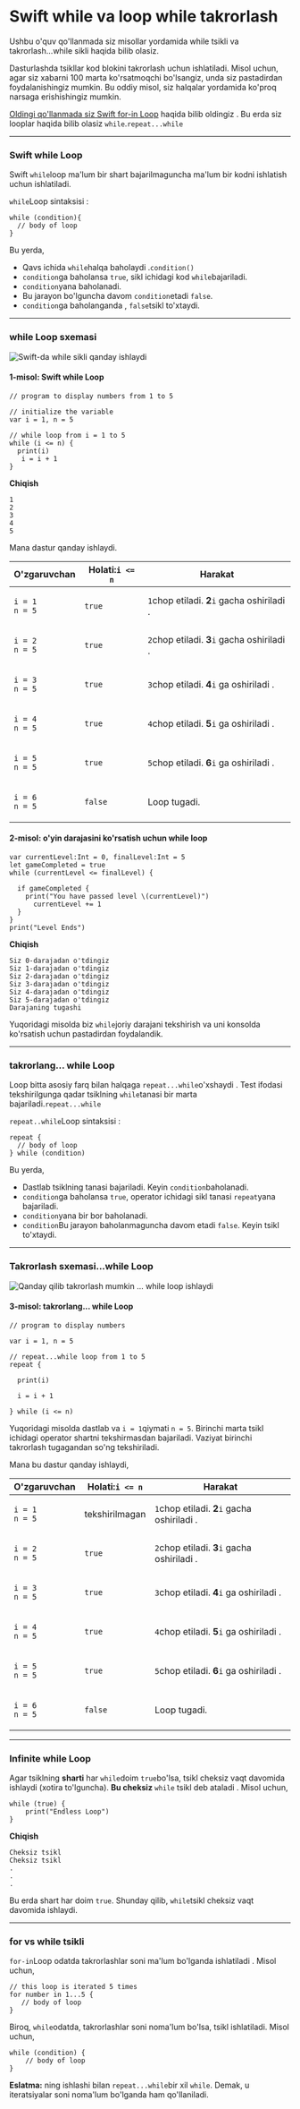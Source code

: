 # Swift while va loop while takrorlash

Ushbu o'quv qo'llanmada siz misollar yordamida while tsikli va takrorlash...while sikli haqida bilib olasiz.

Dasturlashda tsikllar kod blokini takrorlash uchun ishlatiladi. Misol uchun, agar siz xabarni 100 marta ko'rsatmoqchi bo'lsangiz, unda siz pastadirdan foydalanishingiz mumkin. Bu oddiy misol, siz halqalar yordamida ko'proq narsaga erishishingiz mumkin.

[Oldingi qo'llanmada siz Swift for-in Loop](https://www.programiz.com/swift-programming/for-in-loop) haqida bilib oldingiz . Bu erda siz looplar haqida bilib olasiz `while`.`repeat...while`

***

### Swift while Loop <a href="#while" id="while"></a>

Swift `while`loop ma'lum bir shart bajarilmaguncha ma'lum bir kodni ishlatish uchun ishlatiladi.

`while`Loop sintaksisi :

```
while (condition){
  // body of loop
}
```

Bu yerda,

* Qavs ichida `while`halqa baholaydi .`condition()`
* `condition`ga baholansa `true`, sikl ichidagi kod `while`bajariladi.
* `condition`yana baholanadi.
* Bu jarayon bo'lguncha davom `condition`etadi `false`.
* `condition`ga baholanganda , `false`tsikl to'xtaydi.

***

### while Loop sxemasi <a href="#flowchart-while" id="flowchart-while"></a>

![Swift-da while sikli qanday ishlaydi](https://cdn.programiz.com/cdn/farfuture/0xHV\_5ctjEVbHWRySw6v6257B3JsOrICthRNMx14pBA/mtime:1620036799/sites/tutorial2program/files/swift-while-loop.png)

#### 1-misol: Swift while Loop <a href="#example-while" id="example-while"></a>

```
// program to display numbers from 1 to 5

// initialize the variable
var i = 1, n = 5

// while loop from i = 1 to 5
while (i <= n) {
  print(i)
   i = i + 1
}
```

**Chiqish**

```
1
2
3
4
5
```

Mana dastur qanday ishlaydi.

| O'zgaruvchan                                    | Holati:`i <= n` | Harakat                                      |
| ----------------------------------------------- | --------------- | -------------------------------------------- |
| <p><code>i = 1</code><br><code>n = 5</code></p> | `true`          | `1`chop etiladi. **2**`i` gacha oshiriladi . |
| <p><code>i = 2</code><br><code>n = 5</code></p> | `true`          | `2`chop etiladi. **3**`i` gacha oshiriladi . |
| <p><code>i = 3</code><br><code>n = 5</code></p> | `true`          | `3`chop etiladi. **4**`i` ga oshiriladi .    |
| <p><code>i = 4</code><br><code>n = 5</code></p> | `true`          | `4`chop etiladi. **5**`i` ga oshiriladi .    |
| <p><code>i = 5</code><br><code>n = 5</code></p> | `true`          | `5`chop etiladi. **6**`i` ga oshiriladi .    |
| <p><code>i = 6</code><br><code>n = 5</code></p> | `false`         | Loop tugadi.                                 |

#### 2-misol: o'yin darajasini ko'rsatish uchun while loop

```
var currentLevel:Int = 0, finalLevel:Int = 5
let gameCompleted = true
while (currentLevel <= finalLevel) {

  if gameCompleted {
    print("You have passed level \(currentLevel)")
      currentLevel += 1
  }
}
print("Level Ends")
```

**Chiqish**

```
Siz 0-darajadan o'tdingiz                                                                                                                 
Siz 1-darajadan o'tdingiz                                                                                                                 
Siz 2-darajadan o'tdingiz                                                                                                                 
Siz 3-darajadan o'tdingiz                                                                                                                 
Siz 4-darajadan o'tdingiz                                                                                                                 
Siz 5-darajadan o'tdingiz                                                                                                                 
Darajaning tugashi     
```

Yuqoridagi misolda biz `while`joriy darajani tekshirish va uni konsolda ko'rsatish uchun pastadirdan foydalandik.

***

### takrorlang... while Loop <a href="#repeat-while" id="repeat-while"></a>

Loop bitta asosiy farq bilan halqaga `repeat...while`o'xshaydi . Test ifodasi tekshirilgunga qadar tsiklning `while`tanasi bir marta bajariladi.`repeat...while`

`repeat..while`Loop sintaksisi :

```
repeat {
  // body of loop
} while (condition)
```

Bu yerda,

* Dastlab tsiklning tanasi bajariladi. Keyin `condition`baholanadi.
* `condition`ga baholansa `true`, operator ichidagi sikl tanasi `repeat`yana bajariladi.
* `condition`yana bir bor baholanadi.
* `condition`Bu jarayon baholanmaguncha davom etadi `false`. Keyin tsikl to'xtaydi.

***

### Takrorlash sxemasi...while Loop <a href="#flowchart-repeat-while" id="flowchart-repeat-while"></a>

![Qanday qilib takrorlash mumkin ... while loop ishlaydi](https://cdn.programiz.com/cdn/farfuture/XI3OTMw9kXmOKDx7SxmFnxaJnBJlxNbIbrOuvXs9\_Zo/mtime:1620036791/sites/tutorial2program/files/swift-repeat-while-loop.png)

#### 3-misol: takrorlang... while Loop <a href="#example-repeat-while" id="example-repeat-while"></a>

```
// program to display numbers

var i = 1, n = 5

// repeat...while loop from 1 to 5
repeat {
  
  print(i)

  i = i + 1

} while (i <= n)
```

Yuqoridagi misolda dastlab va `i = 1`qiymati `n = 5`. Birinchi marta tsikl ichidagi operator shartni tekshirmasdan bajariladi. Vaziyat birinchi takrorlash tugagandan so'ng tekshiriladi.

Mana bu dastur qanday ishlaydi,

| O'zgaruvchan                                        | Holati:`i <= n` | Harakat                                      |
| --------------------------------------------------- | --------------- | -------------------------------------------- |
| <p><code>i = 1</code><br><code>n = 5</code><br></p> | tekshirilmagan  | `1`chop etiladi. **2**`i` gacha oshiriladi . |
| <p><code>i = 2</code><br><code>n = 5</code></p>     | `true`          | `2`chop etiladi. **3**`i` gacha oshiriladi . |
| <p><code>i = 3</code><br><code>n = 5</code></p>     | `true`          | `3`chop etiladi. **4**`i` ga oshiriladi .    |
| <p><code>i = 4</code><br><code>n = 5</code></p>     | `true`          | `4`chop etiladi. **5**`i` ga oshiriladi .    |
| <p><code>i = 5</code><br><code>n = 5</code></p>     | `true`          | `5`chop etiladi. **6**`i` ga oshiriladi .    |
| <p><code>i = 6</code><br><code>n = 5</code></p>     | `false`         | Loop tugadi.                                 |

***

### Infinite while Loop <a href="#infinite" id="infinite"></a>

Agar tsiklning **sharti** har `while`doim `true`bo'lsa, tsikl cheksiz vaqt davomida ishlaydi (xotira to'lguncha). **Bu cheksiz** `while` tsikl deb ataladi . Misol uchun,

```
while (true) {
    print("Endless Loop")
}
```

**Chiqish**

```
Cheksiz tsikl
Cheksiz tsikl
.
.
.
```

Bu erda shart har doim `true`. Shunday qilib, `while`tsikl cheksiz vaqt davomida ishlaydi.

***

### for vs while tsikli <a href="#difference" id="difference"></a>

`for-in`Loop odatda takrorlashlar soni ma'lum bo'lganda ishlatiladi . Misol uchun,

```
// this loop is iterated 5 times
for number in 1...5 {
   // body of loop
}
```

Biroq, `while`odatda, takrorlashlar soni noma'lum bo'lsa, tsikl ishlatiladi. Misol uchun,

```
while (condition) {
    // body of loop
}
```

**Eslatma:** ning ishlashi bilan `repeat...while`bir xil `while`. Demak, u iteratsiyalar soni noma'lum bo'lganda ham qo'llaniladi.
